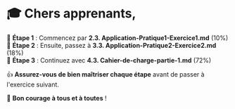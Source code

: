 # 🎓 Chers apprenants,

📌 **Étape 1** : Commencez par **2.3. Application-Pratique1-Exercice1.md** (10%)  
📌 **Étape 2** : Ensuite, passez à **3.3. Application-Pratique2-Exercice2.md** (18%)  
📌 **Étape 3** : Continuez avec **4.3. Cahier-de-charge-partie-1.md** (72%)

👍 **Assurez-vous de bien maîtriser chaque étape** avant de passer à l'exercice suivant.  

💪 **Bon courage à tous et à toutes** !

